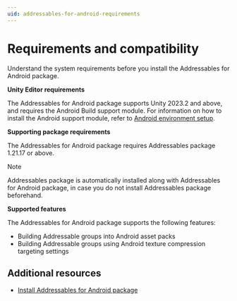 ```yaml
---
uid: addressables-for-android-requirements
---
```


# Requirements and compatibility

Understand the system requirements before you install the Addressables for Android package.

**Unity Editor requirements**

The Addressables for Android package supports Unity 2023.2 and above, and requires the Android Build support module. For information on how to install the Android support module, refer to [Android environment setup](https://docs.unity3d.com/Manual/android-sdksetup.html).

**Supporting package requirements**

The Addressables for Android package requires Addressables package 1.21.17 or above.

>[!Note]
> Addressables package is automatically installed along with Addressables for Android package, in case you do not install Addressables package beforehand.

**Supported features**

The Addressables for Android package supports the following features:

* Building Addressable groups into Android asset packs
* Building Addressable groups using Android texture compression targeting settings

## Additional resources

* [Install Addressables for Android package](install.md)
